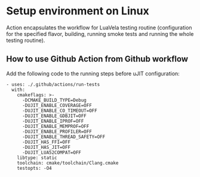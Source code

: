 # Setup environment on Linux

Action encapsulates the workflow for LuaVela testing routine (configuration for
the specified flavor, building, running smoke tests and running the whole
testing routine).

## How to use Github Action from Github workflow

Add the following code to the running steps before uJIT configuration:
```
- uses: ./.github/actions/run-tests
  with:
    cmakeflags: >-
      -DCMAKE_BUILD_TYPE=Debug
      -DUJIT_ENABLE_COVERAGE=OFF
      -DUJIT_ENABLE_CO_TIMEOUT=OFF
      -DUJIT_ENABLE_GDBJIT=OFF
      -DUJIT_ENABLE_IPROF=OFF
      -DUJIT_ENABLE_MEMPROF=OFF
      -DUJIT_ENABLE_PROFILER=OFF
      -DUJIT_ENABLE_THREAD_SAFETY=OFF
      -DUJIT_HAS_FFI=OFF
      -DUJIT_HAS_JIT=OFF
      -DUJIT_LUA52COMPAT=OFF
    libtype: static
    toolchain: cmake/toolchain/Clang.cmake
    testopts: -O4
```
